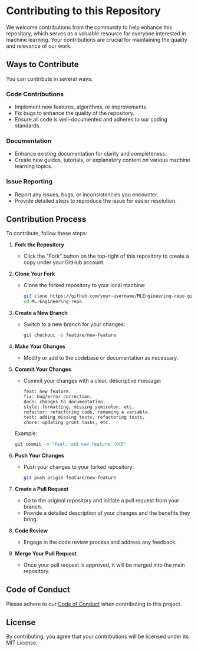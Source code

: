 # Contributing to this Repository

We welcome contributions from the community to help enhance this repository, which serves as a valuable resource for everyone interested in machine learning. Your contributions are crucial for maintaining the quality and relevance of our work.

## Ways to Contribute

You can contribute in several ways:

### Code Contributions
- Implement new features, algorithms, or improvements.
- Fix bugs to enhance the quality of the repository.
- Ensure all code is well-documented and adheres to our coding standards.

### Documentation
- Enhance existing documentation for clarity and completeness.
- Create new guides, tutorials, or explanatory content on various machine learning topics.

### Issue Reporting
- Report any issues, bugs, or inconsistencies you encounter.
- Provide detailed steps to reproduce the issue for easier resolution.

## Contribution Process

To contribute, follow these steps:

1. **Fork the Repository**
   - Click the "Fork" button on the top-right of this repository to create a copy under your GitHub account.

2. **Clone Your Fork**
   - Clone the forked repository to your local machine:
     ```bash
     git clone https://github.com/your-username/MLEngineering-repo.git
     cd ML-Engineering-repo
     ```

3. **Create a New Branch**
   - Switch to a new branch for your changes:
     ```bash
     git checkout -b feature/new-feature
     ```

4. **Make Your Changes**
   - Modify or add to the codebase or documentation as necessary.

5. **Commit Your Changes**
   - Commit your changes with a clear, descriptive message:
     
         feat: new feature.
         fix: bug/error correction.
         docs: changes to documentation.
         style: formatting, missing semicolon, etc.
         refactor: refactoring code, renaming a variable.
         test: adding missing tests, refactoring tests.
         chore: updating grunt tasks, etc.

    Example:

     ```bash
     git commit -m "Feat: add new feature: XYZ"
     ```

6. **Push Your Changes**
   - Push your changes to your forked repository:
     ```bash
     git push origin feature/new-feature
     ```

7. **Create a Pull Request**
   - Go to the original repository and initiate a pull request from your branch.
   - Provide a detailed description of your changes and the benefits they bring.

8. **Code Review**
   - Engage in the code review process and address any feedback.

9. **Merge Your Pull Request**
   - Once your pull request is approved, it will be merged into the main repository.

## Code of Conduct

Please adhere to our [Code of Conduct](LINK_TO_CODE_OF_CONDUCT) when contributing to this project.

## License

By contributing, you agree that your contributions will be licensed under its MIT License.
